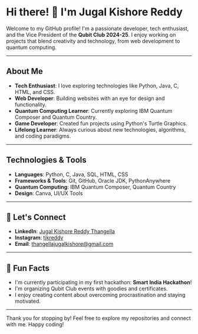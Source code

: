 # Hi there! 👋 I'm Jugal Kishore Reddy

Welcome to my GitHub profile! I'm a passionate developer, tech enthusiast, and the Vice President of the **Qubit Club 2024-25**. I enjoy working on projects that blend creativity and technology, from web development to quantum computing.

---

##  About Me
- **Tech Enthusiast**: I love exploring technologies like Python, Java, C, HTML, and CSS.  
- **Web Developer**: Building websites with an eye for design and functionality.  
- **Quantum Computing Learner**: Currently exploring IBM Quantum Composer and Quantum Country.  
- **Game Developer**: Created fun projects using Python's Turtle Graphics.  
- **Lifelong Learner**: Always curious about new technologies, algorithms, and coding paradigms.

---

##  Technologies & Tools
- **Languages**: Python, C, Java, SQL, HTML, CSS  
- **Frameworks & Tools**: Git, GitHub, Oracle JDK, PythonAnywhere  
- **Quantum Computing**: IBM Quantum Composer, Quantum Country  
- **Design**: Canva, UI/UX Tools  

---

## 🔗 Let's Connect
- **LinkedIn**: [Jugal Kishore Reddy Thangella](https://linkedin.com/in/jugal-kishore-reddy-thangella)  
- **Instagram**: [tjkreddy](https://www.instagram.com/tjk_reddy_?igsh=MWc2OWZiMnFsenU5Zg%3D%3D&utm_source=qr)  
- **Email**: thangellajugalkishore@gmail.com

---

## 🌱 Fun Facts
-  I'm currently participating in my first hackathon: **Smart India Hackathon**!  
-  I'm organizing Qubit Club events with goodies and certificates.  
-  I enjoy creating content about overcoming procrastination and staying motivated.  

---

Thank you for stopping by! Feel free to explore my repositories and connect with me. Happy coding!
